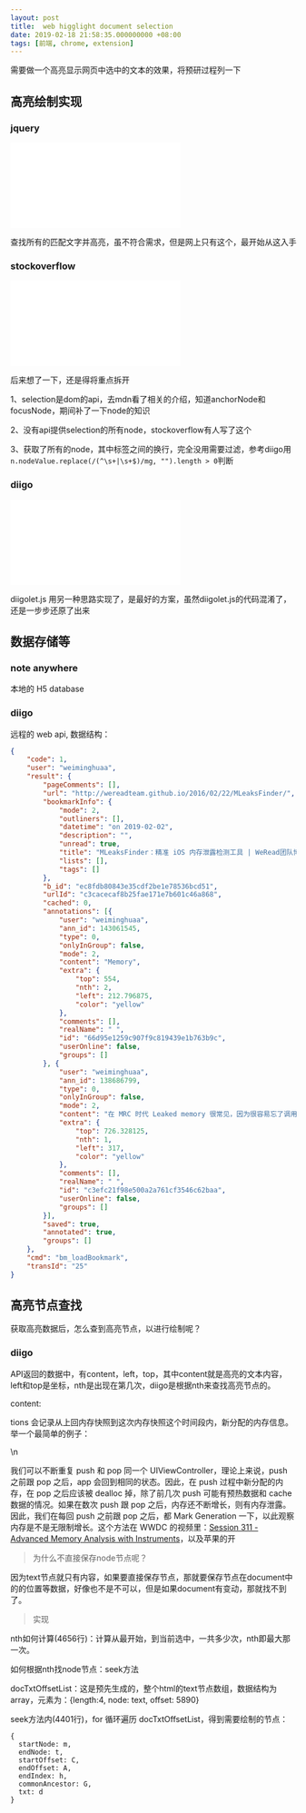 ```yaml
---
layout: post
title:  web higglight document selection
date: 2019-02-18 21:58:35.000000000 +08:00
tags: [前端, chrome, extension]
---
```


需要做一个高亮显示网页中选中的文本的效果，将预研过程列一下

## 高亮绘制实现

### jquery

![高亮documen的selection_jquery](/assets/htmls/高亮documen的selection_jquery.html)

查找所有的匹配文字并高亮，虽不符合需求，但是网上只有这个，最开始从这入手

### stockoverflow

![高亮documen的selection_stockoverflow](/assets/htmls/高亮documen的selection_stockoverflow.html)

后来想了一下，还是得将重点拆开

1、selection是dom的api，去mdn看了相关的介绍，知道anchorNode和focusNode，期间补了一下node的知识

2、没有api提供selection的所有node，stockoverflow有人写了这个

3、获取了所有的node，其中标签之间的换行，完全没用需要过滤，参考diigo用```n.nodeValue.replace(/(^\s+|\s+$)/mg, "").length > 0```判断

### diigo

![高亮documen的selection_diigo](/assets/htmls/高亮documen的selection_diigo.html)

diigolet.js 用另一种思路实现了，是最好的方案，虽然diigolet.js的代码混淆了，还是一步步还原了出来

## 数据存储等

### note anywhere

本地的 H5 database

### diigo

远程的 web api, 数据结构：

```json
{
	"code": 1,
	"user": "weiminghuaa",
	"result": {
		"pageComments": [],
		"url": "http://wereadteam.github.io/2016/02/22/MLeaksFinder/",
		"bookmarkInfo": {
			"mode": 2,
			"outliners": [],
			"datetime": "on 2019-02-02",
			"description": "",
			"unread": true,
			"title": "MLeaksFinder：精准 iOS 内存泄露检测工具 | WeRead团队博客",
			"lists": [],
			"tags": []
		},
		"b_id": "ec8fdb80843e35cdf2be1e78536bcd51",
		"urlId": "c3cacecaf8b25fae171e7b601c46a868",
		"cached": 0,
		"annotations": [{
			"user": "weiminghuaa",
			"ann_id": 143061545,
			"type": 0,
			"onlyInGroup": false,
			"mode": 2,
			"content": "Memory",
			"extra": {
				"top": 554,
				"nth": 2,
				"left": 212.796875,
				"color": "yellow"
			},
			"comments": [],
			"realName": " ",
			"id": "66d95e1259c907f9c819439e1b763b9c",
			"userOnline": false,
			"groups": []
		}, {
			"user": "weiminghuaa",
			"ann_id": 138686799,
			"type": 0,
			"onlyInGroup": false,
			"mode": 2,
			"content": "在 MRC 时代 Leaked memory 很常见，因为很容易忘了调用 release，但在 ARC 时代更常见的内存泄露是循环引用导致的 Abandoned memory，Leaks 工具查不出这类内存泄露，应用有限。",
			"extra": {
				"top": 726.328125,
				"nth": 1,
				"left": 317,
				"color": "yellow"
			},
			"comments": [],
			"realName": " ",
			"id": "c3efc21f98e500a2a761cf3546c62baa",
			"userOnline": false,
			"groups": []
		}],
		"saved": true,
		"annotated": true,
		"groups": []
	},
	"cmd": "bm_loadBookmark",
	"transId": "25"
}
```

## 高亮节点查找

获取高亮数据后，怎么查到高亮节点，以进行绘制呢？

### diigo

API返回的数据中，有content，left，top，其中content就是高亮的文本内容，left和top是坐标，nth是出现在第几次，diigo是根据nth来查找高亮节点的。

content:

<p>tions 会记录从上回内存快照到这次内存快照这个时间段内，新分配的内存信息。举一个最简单的例子：</p>\n<p>我们可以不断重复 push 和 pop 同一个 UIViewController，理论上来说，push 之前跟 pop 之后，app 会回到相同的状态。因此，在 push 过程中新分配的内存，在 pop 之后应该被 dealloc 掉，除了前几次 push 可能有预热数据和 cache 数据的情况。如果在数次 push 跟 pop 之后，内存还不断增长，则有内存泄露。因此，我们在每回 push 之前跟 pop 之后，都 Mark Generation 一下，以此观察内存是不是无限制增长。这个方法在 WWDC 的视频里：<a href=\"http://developer.apple.com/videos/wwdc/2010/\" target=\"_blank\" rel=\"external\">Session 311 - Advanced Memory Analysis with Instruments</a>，以及苹果的开</p>

> 为什么不直接保存node节点呢？

因为text节点就只有内容，如果要直接保存节点，那就要保存节点在document中的的位置等数据，好像也不是不可以，但是如果document有变动，那就找不到了。


> 实现

nth如何计算(4656行)：计算从最开始，到当前选中，一共多少次，nth即最大那一次。

如何根据nth找node节点：seek方法

docTxtOffsetList：这是预先生成的，整个html的text节点数组，数据结构为array，元素为：{length:4, node: text, offset: 5890}

seek方法内(4401行)，for 循环遍历 docTxtOffsetList，得到需要绘制的节点：

```
{
  startNode: m,
  endNode: t,
  startOffset: C,
  endOffset: A,
  endIndex: h,
  commonAncestor: G,
  txt: d
}
```